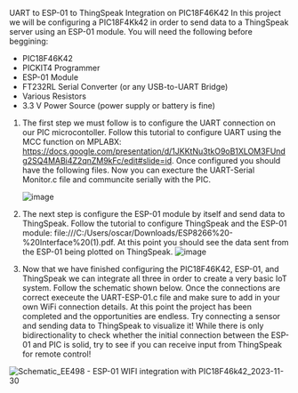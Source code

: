 UART to ESP-01 to ThingSpeak Integration on PIC18F46K42
In this project we will be configuring a PIC18F4Kk42 in order to send data to a ThingSpeak server using an ESP-01 module. 
You will need the following before beggining:
- PIC18F46K42
- PICKIT4 Programmer
- ESP-01 Module
- FT232RL Serial Converter (or any USB-to-UART Bridge)
- Various Resistors
- 3.3 V Power Source (power supply or battery is fine)
  

1. The first step we must follow is to configure the UART connection on our PIC microcontoller. Follow this tutorial to configure UART using the MCC function on MPLABX: https://docs.google.com/presentation/d/1JKKtNu3tkO9oB1XLOM3FUndg2SQ4MABi4Z2qnZM9kFc/edit#slide=id. Once configured you should have the following files. Now you can execture the UART-Serial Monitor.c file and communcite serially with the PIC.
   
   ![image](https://github.com/avendano1977/EE498---Wifi-UART-integration-on-PIC18/assets/80984104/ff51e7fa-b261-42db-acf9-1fa1296049d6)
3. The next step is configure the ESP-01 module by itself and send data to ThingSpeak. Follow the tutorial to configure ThingSpeak and the ESP-01 module: file:///C:/Users/oscar/Downloads/ESP8266%20-%20Interface%20(1).pdf. At this point you should see the data sent from the ESP-01 being plotted on ThingSpeak. ![image](https://github.com/avendano1977/EE498---Wifi-UART-integration-on-PIC18/assets/80984104/debeaae9-37a2-48d4-a63d-48f458892083)
4. Now that we have finished configuring the PIC18F46K42, ESP-01, and ThingSpeak we can integrate all three in order to create a very basic IoT system. Follow the schematic shown below.
Once the connections are correct execeute the UART-ESP-01.c file and make sure to add in your own WiFi connection details. At this point the project has been completed and the opportunities are endless. Try connecting a sensor and sending data to ThingSpeak to visualize it! While there is only bidirectionality to check whether the initial connection between the ESP-01 and PIC is solid, try to see if you can receive input from ThingSpeak for remote control!
 
![Schematic_EE498 - ESP-01 WIFI integration with PIC18F46k42_2023-11-30](https://github.com/avendano1977/EE498---Wifi-UART-integration-on-PIC18/assets/80984104/e624561b-9b01-454c-8e57-a25b7ceb9f70)

